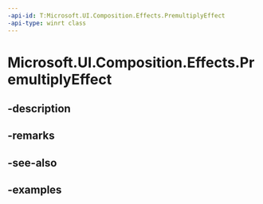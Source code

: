 ```yaml
---
-api-id: T:Microsoft.UI.Composition.Effects.PremultiplyEffect
-api-type: winrt class
---
```


<!-- Class syntax.
public class PremultiplyEffect : IGraphicsEffect, IGraphicsEffectSource
-->

# Microsoft.UI.Composition.Effects.PremultiplyEffect

## -description

## -remarks

## -see-also

## -examples

